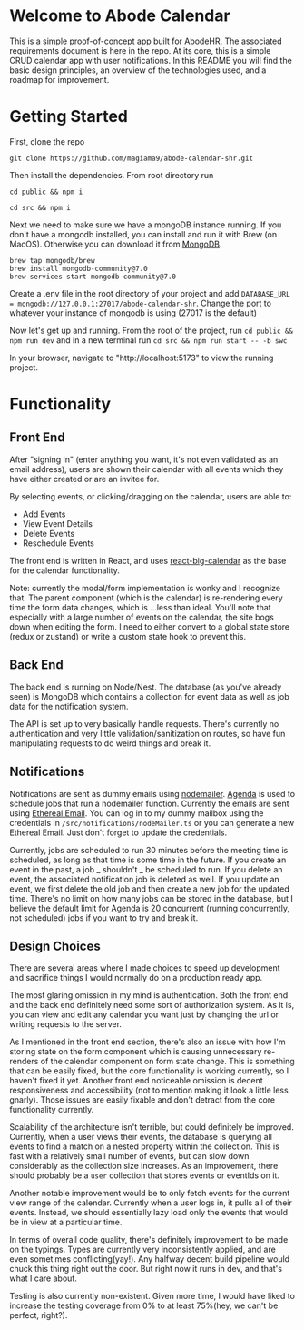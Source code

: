 # Welcome to Abode Calendar

This is a simple proof-of-concept app built for AbodeHR. The associated requirements document is here in the repo. At its core, this is a simple CRUD calendar app with user notifications. In this README you will find the basic design principles, an overview of the technologies used, and a roadmap for improvement.

# Getting Started

First, clone the repo

```
git clone https://github.com/magiama9/abode-calendar-shr.git
```

Then install the dependencies. From root directory run

```
cd public && npm i
```

```
cd src && npm i
```

Next we need to make sure we have a mongoDB instance running. If you don't have a mongodb installed, you can install and run it with Brew (on MacOS). Otherwise you can download it from [MongoDB](https://www.mongodb.com/docs/manual/installation/).

```
brew tap mongodb/brew
brew install mongodb-community@7.0
brew services start mongodb-community@7.0
```

Create a .env file in the root directory of your project and add `DATABASE_URL = mongodb://127.0.0.1:27017/abode-calendar-shr`. Change the port to whatever your instance of mongodb is using (27017 is the default)

Now let's get up and running. From the root of the project, run `cd public && npm run dev` and in a new terminal run `cd src && npm run start -- -b swc`

In your browser, navigate to "http://localhost:5173" to view the running project.

# Functionality

## Front End

After "signing in" (enter anything you want, it's not even validated as an email address), users are shown their calendar with all events which they have either created or are an invitee for.

By selecting events, or clicking/dragging on the calendar, users are able to:

- Add Events
- View Event Details
- Delete Events
- Reschedule Events

The front end is written in React, and uses [react-big-calendar](https://github.com/jquense/react-big-calendar) as the base for the calendar functionality.

Note: currently the modal/form implementation is wonky and I recognize that. The parent component (which is the calendar) is re-rendering every time the form data changes, which is ...less than ideal. You'll note that especially with a large number of events on the calendar, the site bogs down when editing the form. I need to either convert to a global state store (redux or zustand) or write a custom state hook to prevent this.

## Back End

The back end is running on Node/Nest. The database (as you've already seen) is MongoDB which contains a collection for event data as well as job data for the notification system.

The API is set up to very basically handle requests. There's currently no authentication and very little validation/sanitization on routes, so have fun manipulating requests to do weird things and break it.

## Notifications

Notifications are sent as dummy emails using [nodemailer](https://nodemailer.com/). [Agenda](https://github.com/agenda/agenda) is used to schedule jobs that run a nodemailer function. Currently the emails are sent using [Ethereal Email](https://ethereal.email/). You can log in to my dummy mailbox using the credentials in `/src/notifications/nodeMailer.ts` or you can generate a new Ethereal Email. Just don't forget to update the credentials.

Currently, jobs are scheduled to run 30 minutes before the meeting time is scheduled, as long as that time is some time in the future. If you create an event in the past, a job _ shouldn't _ be scheduled to run. If you delete an event, the associated notification job is deleted as well. If you update an event, we first delete the old job and then create a new job for the updated time. There's no limit on how many jobs can be stored in the database, but I believe the default limit for Agenda is 20 concurrent (running concurrently, not scheduled) jobs if you want to try and break it.

## Design Choices

There are several areas where I made choices to speed up development and sacrifice things I would normally do on a production ready app.

The most glaring omission in my mind is authentication. Both the front end and the back end definitely need some sort of authorization system. As it is, you can view and edit any calendar you want just by changing the url or writing requests to the server.

As I mentioned in the front end section, there's also an issue with how I'm storing state on the form component which is causing unnecessary re-renders of the calendar component on form state change. This is something that can be easily fixed, but the core functionality is working currently, so I haven't fixed it yet. Another front end noticeable omission is decent responsiveness and accessibility (not to mention making it look a little less gnarly). Those issues are easily fixable and don't detract from the core functionality currently.

Scalability of the architecture isn't terrible, but could definitely be improved. Currently, when a user views their events, the database is querying all events to find a match on a nested property within the collection. This is fast with a relatively small number of events, but can slow down considerably as the collection size increases. As an improvement, there should probably be a `user` collection that stores events or eventIds on it.

Another notable improvement would be to only fetch events for the current view range of the calendar. Currently when a user logs in, it pulls all of their events. Instead, we should essentially lazy load only the events that would be in view at a particular time.

In terms of overall code quality, there's definitely improvement to be made on the typings. Types are currently very inconsistently applied, and are even sometimes conflicting(yay!). Any halfway decent build pipeline would chuck this thing right out the door. But right now it runs in dev, and that's what I care about.

Testing is also currently non-existent. Given more time, I would have liked to increase the testing coverage from 0% to at least 75%(hey, we can't be perfect, right?).